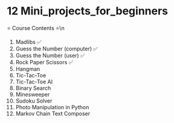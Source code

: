 # 12 Mini_projects_for_beginners
⭐️ Course Contents ⭐️\n
1. Madlibs ✅
2. Guess the Number (computer) ✅
3. Guess the Number (user) ✅
4. Rock Paper Scissors ✅
5. Hangman
6. Tic-Tac-Toe
7. Tic-Tac-Toe AI
8. Binary Search 
9. Minesweeper 
10. Sudoku Solver 
11. Photo Manipulation in Python 
12. Markov Chain Text Composer 
